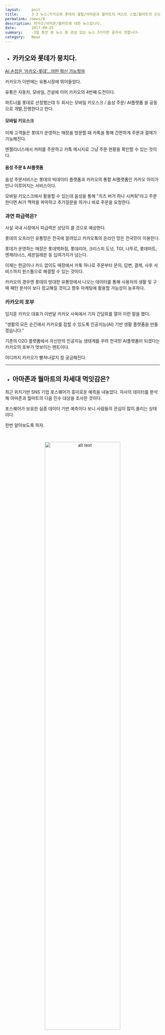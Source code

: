 ```yaml
---
layout:     post
title:      3·3 뉴스(카카오와 롯데의 결합/아마존과 월마트의 넥스트 스탭/월마트의 신규 배달서비스)
permalink: /news/9
description: 카카오/아마존/월마트에 대한 뉴스입니다.
date:       2017-09-25
summary:    -3일 동안 본 뉴스 중 관심 있는 뉴스 3가지만 골라서 전합니다-
category: 	News
---
```



* ## 카카오와 롯데가 뭉치다.

[AI 손잡은 ‘카카오-롯데’...어떤 혁신 가능할까](http://www.zdnet.co.kr/news/news_view.asp?artice_id=20170921153051&type=det&re=)

카카오가 이번에는 유통시장에 뛰어들었다.

유통은 자동차, 모바일, 건설에 이어 카카오의 4번째 도전이다.

파트너를 롯데로 선정했는데 두 회사는 모바일 키오스크 / 음성 주문/ AI플랫폼 을 공동으로 개발,진행한다고 한다.



#### 모바일 키오스크

이제 고객들은 롯데가 운영하는 매장을 방문할 때 카톡을 통해 간편하게 주문과 결제가 가능해진다.

엔젤리너스에서 커피를 주문하고 카톡 메시지로 그냥 주문 현황을 확인할 수 있는 것이다.

#### 음성 주문 & AI플랫폼

음성 주문서비스는 롯데의 빅데이터 플랫폼과 카카오의 통합 AI플랫폼인 카카오 아이가 만나 이루어지는 서비스이다.

모바일 키오스크에서 활용할 수 있는데 음성을 통해 "치즈 버거 하나 시켜줘"라고 주문한다면 AI가 맥락을 파악하고 추가질문을 하거나 바로 주문을 요청한다.

### 과연 파급력은?

사실 국내 시장에서 파급력은 상당히 클 것으로 예상한다.

롯데의 오프라인 유통망은 전국에 깔려있고 카카오톡의 온라인 망은 전국민이 이용한다.

롯데가 운영하는 매장은 롯데백화점, 롯데리아, 크리스피 도넛, TGI, 나뚜르, 롯데마트, 엔제리너스, 세븐일레븐 등 십여가지가 넘는다.

이제는 현금이나 카드 없이도 매장에서 카톡 하나로 주문부터 문의, 답변, 결제, 사후 서비스까지 원스톱으로 해결할 수 있는 것이다.

카카오의 경우엔 롯데의 방대한 유통망에서 나오는 데이터를 통해 사용자의 생활 및 구매 패턴 분석이 보다 정교해질 것이고 향후 마케팅에 활용할 가능성이 농후하다.

### 카카오의 포부

임지훈 카카오 대표가 이번달 카카오 사옥에서 기자 간담회를 열어 이런 말을 했다.

“생활의 모든 순간에서 카카오를 접할 수 있도록 인공지능(AI) 기반 생활 플랫폼을 만들겠습니다.”

기존의 O2O 플랫폼에서 자신만의 인공지능 생태계를 꾸려 전국민 AI플랫폼이 되겠다는 카카오의 포부가 엿보이는 멘트이다.

어디까지 카카오가 뻗쳐나갈지 참 궁금해진다.

- - -

* ## 아마존과 월마트의 차세대 먹잇감은?

최근 위치기반 SNS 기업 포스퀘어가 흥미로운 예측을 내놓았다. 자사의 데이터를 분석해 아마존과 월마트의 다음 인수 대상을 조사한 것이다.

포스퀘어가 보유한 실증 데이터 기반 예측이다 보니 사람들의 관심이 많이 쏠리는 상태이다.

한번 알아보도록 하자.


<br>

<p align ="middle">	
 <img src="https://i0.wp.com/techneedle.com/wp-content/uploads/2017/09/0Ptgi59J8eswz1Qap..png?resize=1576%2C809" alt="alt text" width = "70%">
</p>

{: refdef: style="text-align: center;"}
###### _아마존과 월마트의 잠재 인수 리스트._
{: refdef}

<br>


CEO 제프 글루엑의 글에 따르면, 아마존의 인수 타겟은 현재의 고객층을 더 단단하게 만들어 줄 수 있는 기업이라고 한다. 주로 성장 가능성이 있는 기업들이다.

반면 월마트는 E-커머스 시장의 주도권을 잡게 도와줄 체계적인 시스템을 가진 기업을 원하고 있다.

위의 그림에서도 볼 수 있듯이, 그가 예측하는 아마존의 다음 인수 대상은 노드스트롬(Nordstorm), 워비 파커(Warby Parker), 로우스(Lowe's)이다.

각각 백화점, 안경 판매업체, 가정용 건축 자재 판매업체인데 흥미로운건 월마트의 타겟도 비슷하다는 것이다.

월마트의 인수 대상은 노드스트롬, 워비파커, 얼타뷰티(Ulta Beauty)가 예측되었다.
(얼타뷰티는 뷰티제품 판매업체이다.)

두 회사 모두 쇼루밍(오프라인에서 제품을 보고 구입은 온라인에서 하는 소비 형태) 전략에 집중한다는 공통점 때문에 인수 전략은 조금 다르지만 대상은 비슷하다는 결과가 나온 것 같다. 

### 인수 대상 살펴보기

이번 인수 대상 리스트에서 특히 노드스트롬이 꼽힌 이유는 두 회사 모두에게 유익한 고객층을 가지고 있기 때문이다.

아마존이 인수한 홀푸드와 노드스트롬의 고객층이 겹칠뿐더러 노드스트롬 고객층이 다른 고객 층보다 홀푸드에서 2배 더 많이 쇼핑을 한다고 한다.

월마트 또한 노드스트롬 고객이 다른 고객 층보다 55%적게 월마트에서 쇼핑을 하기 때문에 노드스트롬 인수는 신규고객 유치에서 아주 효과적일 수 있다.

<br>

<p align ="middle">	
 <img src="https://cdn-images-1.medium.com/max/800/0*JgDnN2iglUcgerax." alt="alt text" width = "70%">
</p>

<br>

워비파커 또한 마찬가지이다. 워비 파커는 5가지 안경을 무료로 착용하고 최종적으로 1개를 온라인에서 구입하는 쇼루밍 전략을 가지고 있다.

양 사의 전략과 결을 같이한다.

워비파커 고객 중 80%가 아마존의 홀푸드에서 물건을 구입한다고 한다. 아마존에선 충분히 인수 해볼만하다.

월마트 또한 워비파커가 보유하고 있는 젊은 고객층들을 끌어들여 E-커머스 역량을 강화할 수 있다.

<br>

<p align ="middle">	
 <img src="https://cdn-images-1.medium.com/max/800/0*hVVC7JO016bYwVEi." alt="alt text" width = "70%">
</p>

<br>

로우스 또한 아마존이 충분히 고려해볼 만하다.

미국의 주택 용품 시장에서 꾸준히 성장하고 있는 로우스는 경쟁자인 Home Depot보다 성장세가 더 높다.

또한 로우스는 여성들에게 더욱 주목받고 있는데 아마존이 가구 시장에 진입한다면 가장 주목할 기업이지 않을까 싶다.

한편, 월마트는 얼타 뷰티 인수를 고려해볼 수 있다.

얼타뷰티는 화장품 판매 업체로 저가형 Sephora라고 할 수 있다.

월마트는 기본적으로 저가정책을 펼치는 기업이기에 얼타뷰티는 월마트와 궁합이 잘 맞을 수 있다고 본다.

얼타뷰티의 고객층은 월마트를 방문하기도 한다. 새로운 고객층을 형성하길 원하는 월마트에겐 매력적인 인수 대상이 될 수 있다.

## 데이터를 통한 분석

포스퀘어의 글은 포스퀘어 내부 트래픽 데이터에만 기반한 에측이라는 한계점은 있다. 하지만 실제 고객들의 데이터를 최근 두 회사가 보여준 M&A 행보와 함께 분석했다는 점은 충분히 흥미로운 점이라고 볼 수 있다.


참고 자료 : [포스퀘어가 예측한 아마존과 월마트의 다음 인수 대상](http://techneedle.com/archives/31801)

[Which Companies Will Amazon and Walmart Acquire Next?](https://medium.com/foursquare-direct/which-companies-will-amazon-and-walmart-acquire-next-88992c3b81b1)

- - -

* ## 월마트의 신기한 서비스

최근 월마트가 기발한 배달 서비스를 하나 고안했다.

바로 부재중 냉장고 배달 서비스이다.

월마트 앱을 통해 배달을 주문하면 빈 집에 직원이 들어가 냉장고 안에 주문 상품을 넣어두고 나오는 신박한? 서비스이다.

바쁜 워킹맘들을 대상으로 만든 서비스라 하며 현재, 실리콘 벨리의 일부 주택을 시범 서비스 적용 대상으로 정해 시행 중에 있다.

이 서비스에서 가장 중요한 것은 보안이다.

배달 직원이 어떻게 문을 열 것이며, 냉장고에 뭘 넣었는지 어떻게 확인할 것이냐는 문제가 있다.

월마트 측은 오거스 홈의 스마트 도어록 시스템을 활용한다고 한다.

주문이 들어간 이후, 배달 직원에게 일회용 패스워드를 제공하며 직원은 그 패스퉈드를 통해 냉장고에 상품을 넣고 나온다. 주문자는 집안의 CCTV를 통해 배송 장면을 볼 수 있다.

 <br>

<p align ="middle">	
 <img src="http://imgnews.naver.net/image/001/2017/09/24/AKR20170924002100075_01_i_20170924020141886.jpg?type=w540" alt="alt text" width = "70%">
</p>

{: refdef: style="text-align: center;"}
###### _배달장면을 보여준다._
{: refdef}

<br>

월마트는 "미래의 쇼핑이 어떤식으로 이뤄질지 보여주는 하나의 사례"라고 말을 하지만 사실 잘 모르겠다..

이 서비스의 핵심은 보안과 신뢰이다. 배달원의 신분 확인 등을 통한 안전 시스템 구축 , 주문자의 서비스 신뢰가 핵심적으로 구축되어있어야 하는데 요즘 처럼 안전이 불확실한 시대에 과연 서비스가 얼마나 먹힐지는 잘 모르겠다.

쇼핑의 미래가 될지 사그라들 서비스가 될지 모르겠지만 조금 더 지켜볼만한 흥미를 돋구는 서비스이다.